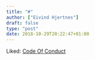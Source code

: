 ```yaml
---
title: "#"
author: ["Eivind Hjertnes"]
draft: false
type: "post"
date: 2018-10-29T20:22:47+01:00
---
```


Liked: [Code Of
Conduct](https://sqlite.org/codeofconduct.html?latest=)

